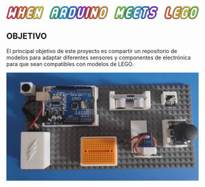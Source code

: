 ![Lego-arduino-components](https://github.com/javimostoles/Lego-arduino-components/blob/main/images/when_arduino_meets_lego.png)

## OBJETIVO

El principal objetivo de este proyecto es compartir un repositorio de modelos para adaptar diferentes sensores y componentes de electrónica para que sean compatibles con modelos de LEGO.

![Portada](https://github.com/javimostoles/Lego-arduino-components/blob/main/images/lego_arduino.jpeg)
